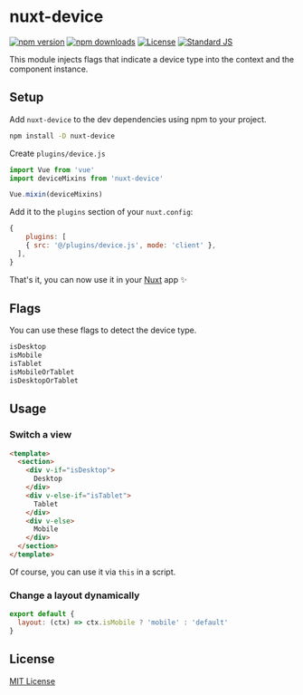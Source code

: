 # nuxt-device

[![npm version][npm-version-src]][npm-version-href]
[![npm downloads][npm-downloads-src]][npm-downloads-href]
[![License][license-src]][license-href]
[![Standard JS][standard-js-src]][standard-js-href]

This module injects flags that indicate a device type into the context and the component instance.

## Setup

Add `nuxt-device` to the dev dependencies using npm to your project.

```bash
npm install -D nuxt-device
```

Create `plugins/device.js` 

```js
import Vue from 'vue'
import deviceMixins from 'nuxt-device'

Vue.mixin(deviceMixins)
```

Add it to the `plugins` section of your `nuxt.config`:

```js
{
    plugins: [
    { src: '@/plugins/device.js', mode: 'client' },
  ],
}
```

That's it, you can now use it in your [Nuxt](https://nuxtjs.org) app ✨

## Flags

You can use these flags to detect the device type.

```js
isDesktop
isMobile
isTablet
isMobileOrTablet
isDesktopOrTablet
```

## Usage

### Switch a view

```html
<template>
  <section>
    <div v-if="isDesktop">
      Desktop
    </div>
    <div v-else-if="isTablet">
      Tablet
    </div>
    <div v-else>
      Mobile
    </div>
  </section>
</template>
```

Of course, you can use it via `this` in a script.

### Change a layout dynamically

```js
export default {
  layout: (ctx) => ctx.isMobile ? 'mobile' : 'default'
}
```

## License

[MIT License](./LICENSE)

<!-- Badges -->
[npm-version-src]: https://img.shields.io/npm/dt/nuxt-device.svg?style=flat-square
[npm-version-href]: https://www.npmjs.com/package/nuxt-device

[npm-downloads-src]: https://img.shields.io/npm/v/nuxt-device/latest.svg?style=flat-square
[npm-downloads-href]: https://www.npmjs.com/package/nuxt-device

[circle-ci-src]: https://img.shields.io/circleci/project/github/nuxt-community/device-module.svg?style=flat-square
[circle-ci-href]: https://circleci.com/gh/nuxt-community/device-module

[codecov-src]: https://img.shields.io/codecov/c/github/nuxt-community/device-module.svg?style=flat-square
[codecov-href]: https://codecov.io/gh/nuxt-community/device-module

[standard-js-src]: https://img.shields.io/badge/code_style-standard-brightgreen.svg?style=flat-square
[standard-js-href]: https://standardjs.com

[license-src]: https://img.shields.io/npm/l/nuxt-device.svg?style=flat-square
[license-href]: https://npmjs.com/package/nuxt-device
